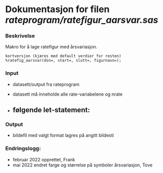 
# Dokumentasjon for filen *rateprogram/ratefigur_aarsvar.sas*

### Beskrivelse

Makro for å lage ratefigur med årsvariasjon.

```
kortversjon (kjøres med default verdier for resten)
%ratefig_aarsvar(dsn=, start=, slutt=, figurnavn=);
```
### Input
- datasett/output fra rateprogram
- datasett må inneholde alle rate-variabelene og nrate

- følgende let-statement:
    - 

### Output
- bildefil med valgt format lagres på angitt bildesti

### Endringslogg:
- februar 2022 opprettet, Frank
- mai 2022 endret farge og størrelse på symboler årsvariasjon, Tove
